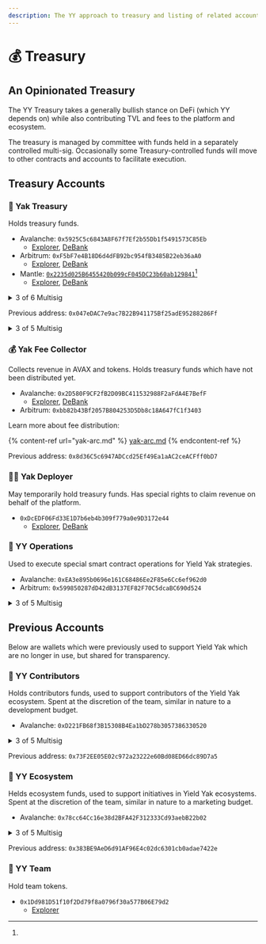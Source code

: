 ```yaml
---
description: The YY approach to treasury and listing of related accounts
---
```


# 💰 Treasury

## An Opinionated Treasury

The YY Treasury takes a generally bullish stance on DeFi (which YY depends on) while also contributing TVL and fees to the platform and ecosystem.

The treasury is managed by committee with funds held in a separately controlled multi-sig. Occasionally some Treasury-controlled funds will move to other contracts and accounts to facilitate execution.&#x20;

## Treasury Accounts

### 🏦 Yak Treasury

Holds treasury funds.&#x20;

* Avalanche: `0x5925C5c6843A8F67f7Ef2b55Db1f5491573C85Eb`
  * [Explorer](https://snowtrace.io/address/0x5925C5c6843A8F67f7Ef2b55Db1f5491573C85Eb), [DeBank](https://debank.com/profile/0x5925c5c6843a8f67f7ef2b55db1f5491573c85eb)
* Arbitrum: `0xF5bF7e4B18D6d4dFB92bc954fB3485B22eb36aA0`
  * [Explorer](https://arbiscan.io/address/0xf5bf7e4b18d6d4dfb92bc954fb3485b22eb36aa0), [DeBank](https://debank.com/profile/0xf5bf7e4b18d6d4dfb92bc954fb3485b22eb36aa0)
* Mantle: [`0x2235d025B6455420b099cF045DC23b60ab129841`](#user-content-fn-1)[^1]
  * [Explorer](https://mantlescan.xyz/address/0x2235d025b6455420b099cf045dc23b60ab129841), [DeBank](https://debank.com/profile/0x2235d025b6455420b099cf045dc23b60ab129841)

<details>

<summary>3 of 6 Multisig</summary>

* **Ravageur77**, Core
* **Angus**, Core
* **Eric Sulli**, Treasury
* **MauroG**, Treasury
* **harry.avax**, Treasury
* **Deployer**

</details>

Previous address: `0x047eDAC7e9ac7B22B941175Bf25adE95288286Ff`

<details>

<summary>3 of 5 Multisig</summary>

* **Yak Man**, Core
* **Snow Yak**, Core
* **Mark**, Community (Avalaunch)
* **Sarp**, Community (Markr)
* **0xmuloc**, Community (Trader Joe)

</details>

### 💰 Yak Fee Collector

Collects revenue in AVAX and tokens. Holds treasury funds which have not been distributed yet.

* Avalanche: `0x2D580F9CF2fB2D09BC411532988F2aFdA4E7BefF`
  * [Explorer](https://snowtrace.io/address/0x2D580F9CF2fB2D09BC411532988F2aFdA4E7BefF/transactions), [DeBank](https://debank.com/profile/0x2D580F9CF2fB2D09BC411532988F2aFdA4E7BefF?chain=avax)
* Arbitrum: `0xbb82b43Bf2057B804253D5Db8c18A647fC1f3403`

Learn more about fee distribution:

{% content-ref url="yak-arc.md" %}
[yak-arc.md](yak-arc.md)
{% endcontent-ref %}

Previous address: `0x8d36C5c6947ADCcd25Ef49Ea1aAC2ceACFff0bD7`

### 🧑‍💻 Yak Deployer

May temporarily hold treasury funds. Has special rights to claim revenue on behalf of the platform.

* `0xDcEDF06Fd33E1D7b6eb4b309f779a0e9D3172e44`
  * [Explorer](https://snowtrace.io/address/0xDcEDF06Fd33E1D7b6eb4b309f779a0e9D3172e44/transactions), [DeBank](https://debank.com/profile/0xDcEDF06Fd33E1D7b6eb4b309f779a0e9D3172e44?chain=avax)

### 👷 YY Operations

Used to execute special smart contract operations for Yield Yak strategies.&#x20;

* Avalanche: `0xEA3e895b0696e161C68486Ee2F85e6Cc6ef962d0`
* Arbitrum: `0x599850287dD42dB3137EF82F70C5dcaBC690d524`

<details>

<summary>3 of 5 Multisig</summary>

* **Yak Man**, Core
* **Yak Warrior**, Core
* **Ravageur77,** Core
* **Simon**, Core
* **Angus,** Core

</details>

## Previous Accounts

Below are wallets which were previously used to support Yield Yak which are no longer in use, but shared for transparency.&#x20;

### 💪 YY Contributors

Holds contributors funds, used to support contributors of the Yield Yak ecosystem. Spent at the discretion of the team, similar in nature to a development budget.

* Avalanche: `0xD221FB68f3B15308B4Ea1bD278b3057386330520`

<details>

<summary>3 of 5 Multisig</summary>

* **Yak Man**, Core
* **Yak Warrior**, Core
* **Ravageur77**, Core
* **Angus**, Core
* **Simon,** Core

</details>

Previous address: `0x73F2EE05E02c972a23222e60Bd08ED66dc89D7a5`

### 🌱 YY Ecosystem

Helds ecosystem funds, used to support initiatives in Yield Yak ecosystems. Spent at the discretion of the team, similar in nature to a marketing budget.

* Avalanche: `0x78cc64Cc16e38d2BFA42F312333Cd93aebB22b02`

<details>

<summary>3 of 5 Multisig</summary>

* **Yak Man**, Core
* **Snow Yak**, Core
* **SlowCheetah**, Core
* **Dylan**, Core
* **50ft**, Core

</details>

Previous address: `0x383BE9AeD6d91AF96E4c02dc6301cb0adae7422e`

### 🐃 YY Team

Hold team tokens.

* `0x1Dd981D51f10f2Dd79f8a0796f30a577B06E79d2`
  * [Explorer](https://cchain.explorer.avax.network/address/0x1Dd981D51f10f2Dd79f8a0796f30a577B06E79d2/transactions)

[^1]: 
